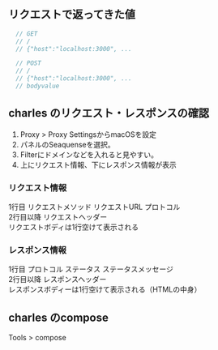 
## リクエストで返ってきた値
```js
  // GET
  // /
  // {"host":"localhost:3000", ...

  // POST
  // /
  // {"host":"localhost:3000", ...
  // bodyvalue
```

## charles のリクエスト・レスポンスの確認
1. Proxy > Proxy SettingsからmacOSを設定
1. パネルのSeaquenseを選択。
1. Filterにドメインなどを入れると見やすい。
1. 上にリクエスト情報、下にレスポンス情報が表示

### リクエスト情報
1行目 リクエストメソッド リクエストURL プロトコル  
2行目以降 リクエストヘッダー  
リクエストボディは1行空けて表示される

### レスポンス情報
1行目 プロトコル ステータス ステータスメッセージ  
2行目以降 レスポンスヘッダー  
レスポンスボディーは1行空けて表示される（HTMLの中身）

## charles のcompose
Tools > compose